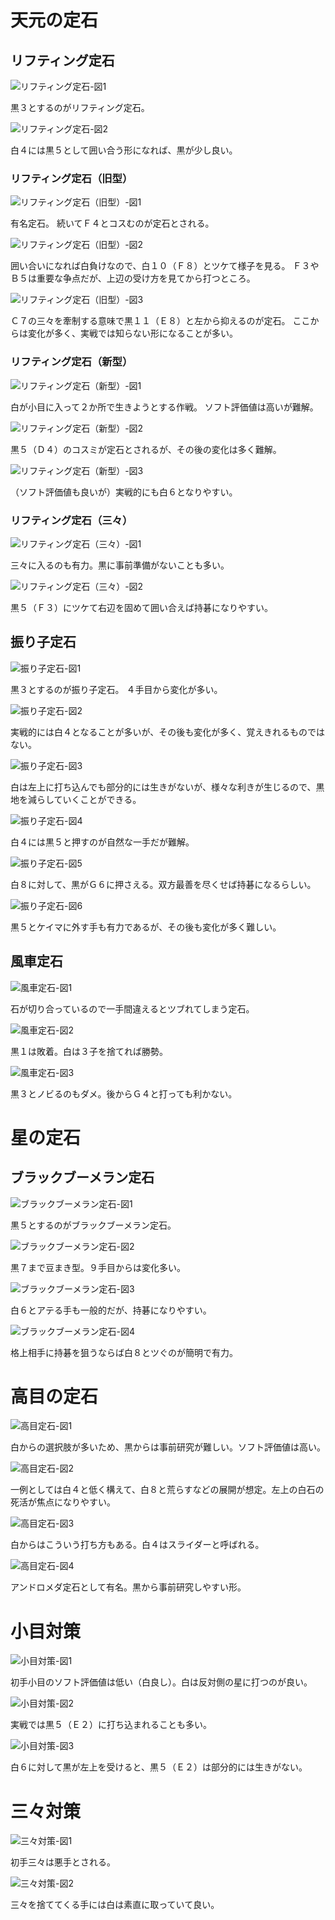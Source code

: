 
# 天元の定石

## リフティング定石

![リフティング定石-図1](img/lifting_1-001.jpg)

黒３とするのがリフティング定石。

![リフティング定石-図2](img/lifting_1-002.jpg)

白４には黒５として囲い合う形になれば、黒が少し良い。

### リフティング定石（旧型）

![リフティング定石（旧型）-図1](img/lifting_2-001.jpg)

有名定石。
続いてＦ４とコスむのが定石とされる。

![リフティング定石（旧型）-図2](img/lifting_2-002.jpg)

囲い合いになれば白負けなので、白１０（Ｆ８）とツケて様子を見る。
Ｆ３やＢ５は重要な争点だが、上辺の受け方を見てから打つところ。

![リフティング定石（旧型）-図3](img/lifting_2-003.jpg)

Ｃ７の三々を牽制する意味で黒１１（Ｅ８）と左から抑えるのが定石。
ここからは変化が多く、実戦では知らない形になることが多い。

### リフティング定石（新型）

![リフティング定石（新型）-図1](img/lifting_3-001.jpg)

白が小目に入って２か所で生きようとする作戦。
ソフト評価値は高いが難解。

![リフティング定石（新型）-図2](img/lifting_3-002.jpg)

黒５（Ｄ４）のコスミが定石とされるが、その後の変化は多く難解。

![リフティング定石（新型）-図3](img/lifting_3-003.jpg)

（ソフト評価値も良いが）実戦的にも白６となりやすい。

### リフティング定石（三々）

![リフティング定石（三々）-図1](img/lifting_4-001.jpg)

三々に入るのも有力。黒に事前準備がないことも多い。

![リフティング定石（三々）-図2](img/lifting_4-002.jpg)

黒５（Ｆ３）にツケて右辺を固めて囲い合えば持碁になりやすい。

## 振り子定石

![振り子定石-図1](img/furiko_1-001.jpg)

黒３とするのが振り子定石。
４手目から変化が多い。

![振り子定石-図2](img/furiko_1-002.jpg)

実戦的には白４となることが多いが、その後も変化が多く、覚えきれるものではない。

![振り子定石-図3](img/furiko_1-003.jpg)

白は左上に打ち込んでも部分的には生きがないが、様々な利きが生じるので、黒地を減らしていくことができる。

![振り子定石-図4](img/furiko_1-004.jpg)

白４には黒５と押すのが自然な一手だが難解。

![振り子定石-図5](img/furiko_1-005.jpg)

白８に対して、黒がＧ６に押さえる。双方最善を尽くせば持碁になるらしい。

![振り子定石-図6](img/furiko_1-006.jpg)

黒５とケイマに外す手も有力であるが、その後も変化が多く難しい。

## 風車定石

![風車定石-図1](img/kazaguruma_1-001.jpg)

石が切り合っているので一手間違えるとツブれてしまう定石。

![風車定石-図2](img/kazaguruma_1-002.jpg)

黒１は敗着。白は３子を捨てれば勝勢。

![風車定石-図3](img/kazaguruma_1-003.jpg)

黒３とノビるのもダメ。後からＧ４と打っても利かない。


# 星の定石

## ブラックブーメラン定石

![ブラックブーメラン定石-図1](img/black_boomerang_1-001.jpg)

黒５とするのがブラックブーメラン定石。

![ブラックブーメラン定石-図2](img/black_boomerang_1-002.jpg)

黒７まで豆まき型。９手目からは変化多い。

![ブラックブーメラン定石-図3](img/black_boomerang_1-003.jpg)

白６とアテる手も一般的だが、持碁になりやすい。

![ブラックブーメラン定石-図4](img/black_boomerang_1-004.jpg)

格上相手に持碁を狙うならば白８とツぐのが簡明で有力。

# 高目の定石

![高目定石-図1](img/takamoku_1-001.jpg)

白からの選択肢が多いため、黒からは事前研究が難しい。ソフト評価値は高い。

![高目定石-図2](img/takamoku_1-002.jpg)

一例としては白４と低く構えて、白８と荒らすなどの展開が想定。左上の白石の死活が焦点になりやすい。

![高目定石-図3](img/takamoku_1-003.jpg)

白からはこういう打ち方もある。白４はスライダーと呼ばれる。

![高目定石-図4](img/takamoku_1-004.jpg)

アンドロメダ定石として有名。黒から事前研究しやすい形。


# 小目対策

![小目対策-図1](img/komoku_1-001.jpg)

初手小目のソフト評価値は低い（白良し）。白は反対側の星に打つのが良い。

![小目対策-図2](img/komoku_1-002.jpg)

実戦では黒５（Ｅ２）に打ち込まれることも多い。

![小目対策-図3](img/komoku_1-003.jpg)

白６に対して黒が左上を受けると、黒５（Ｅ２）は部分的には生きがない。

# 三々対策

![三々対策-図1](img/sansan_1-001.jpg)

初手三々は悪手とされる。

![三々対策-図2](img/sansan_1-002.jpg)

三々を捨ててくる手には白は素直に取っていて良い。

